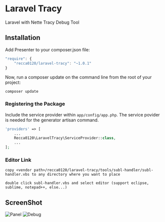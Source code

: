 # Laravel Tracy
Laravel with Nette Tracy Debug Tool

## Installation

Add Presenter to your composer.json file:

```js
"require": {
    "recca0120/laravel-tracy": "~1.0.1"
}
```
Now, run a composer update on the command line from the root of your project:

    composer update

### Registering the Package

Include the service provider within `app/config/app.php`. The service povider is needed for the generator artisan command.

```php
'providers' => [
    ...
    Recca0120\LaravelTracy\ServiceProvider::class,
    ...
];
```

### Editor Link

```
copy <vendor path>/recca0120/laravel-tracy/tools/subl-handler/subl-handler.vbs to any directory where you want to place

double click subl-handler.vbs and select editor (support eclipse, sublime, notepad++, else...)
```

## ScreenShot
![Panel](http://2.bp.blogspot.com/-gabdqGXuKkk/VnEl-Y6R5UI/AAAAAAAANsc/g3FoEX42ElE/s1600/Image%2B3.png)
![Debug](http://3.bp.blogspot.com/-Y-omvzldG-Q/VnEl_Vv8LhI/AAAAAAAANsk/QBxZfz-7sQk/s1600/Image%2B4.png)
